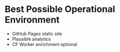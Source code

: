 # Best Possible Operational Environment
- GitHub Pages static site
- Plausible analytics
- CF Worker enrichment optional
